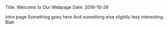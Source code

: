 Title: Welcome to Our Webpage
Date: 2016-10-26

Intro page
 Something goes here
 And something else slightly less interesting
Blah
